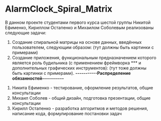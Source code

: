 # AlarmClock_Spiral_Matrix
В данном проекте студентами первого курса шестой группы Никитой Ефименко, Кириллом Остапенко и Михаилом Соболевым реализованы следующие задачи:
  1) Создание спиральной матрицы на основе данных, введённых пользователем, следующим образом: 
      (тут должны быть картинки с примерами)
  2) Создание приложения, функциональным предназначением которого является роль будильника (с применением фреймворка *** и дополнительных графических инструментов):
      (тут тоже должны быть картинки с примерами).
**-----------Распределение обязанностей-----------**
1. Никита Ефименко - тестирование, оформление результатов, общие консультации 
2. Михаил Соболев - общий дизайн, подготовка презентации, общие консультации
3. Кирилл Остапенко - разработка алгоритмов и методов решения, написание кода, формулирование постановки задач
